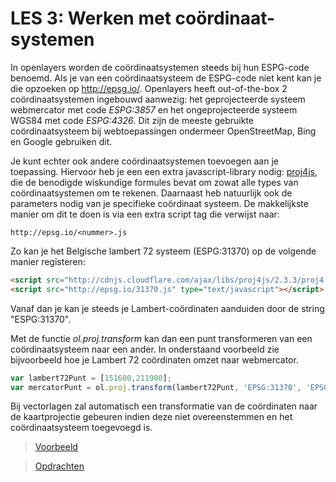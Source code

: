 LES 3: Werken met coördinaat-systemen 
====

In openlayers worden de coördinaatsystemen steeds bij hun ESPG-code benoemd. 
Als je van een coördinaatsysteem de ESPG-code niet kent kan je die opzoeken op  http://epsg.io/.
Openlayers heeft out-of-the-box 2 coördinaatsystemen ingebouwd aanwezig: het geprojecteerde systeem webmercator met code *ESPG:3857* en het ongeprojecteerde systeem WGS84 met code *ESPG:4326*. Dit zijn de meeste gebruikte coördinaatsysteem bij webtoepassingen ondermeer OpenStreetMap, Bing en Google gebruiken dit.

Je kunt echter ook andere coördinaatsystemen toevoegen aan je toepassing. Hiervoor heb je een een extra javascript-library nodig: [proj4js](http://proj4js.org/), die de benodigde wiskundige formules bevat om zowat alle types van coördinaatsystemen om te rekenen.
Daarnaast heb natuurlijk ook de parameters nodig van je specifieke coördinaat systeem. 
De makkelijkste manier om dit te doen is via een extra script tag die verwijst naar:

	http://epsg.io/<nummer>.js
 
Zo kan je het Belgische lambert 72 systeem (ESPG:31370) op de volgende manier registeren:

```html
<script src="http://cdnjs.cloudflare.com/ajax/libs/proj4js/2.3.3/proj4.js" type="text/javascript"></script>
<script src="http://epsg.io/31370.js" type="text/javascript"></script>
```
Vanaf dan je kan je steeds je Lambert-coördinaten aanduiden door de string "ESPG:31370".

Met de functie *ol.proj.transform* kan dan een punt transformeren van een coördinaatsysteem naar een  ander. In onderstaand voorbeeld zie bijvoorbeeld hoe je Lambert 72 coördinaten omzet naar webmercator.
```javascript
var lambert72Punt = [151600,211900];
var mercatorPunt = ol.proj.transform(lambert72Punt, 'EPSG:31370', 'EPSG:3857');
```
Bij vectorlagen zal automatisch een transformatie van de coördinaten naar de kaartprojectie  gebeuren indien  deze  niet overeenstemmen en het coördinaatsysteem toegevoegd is.

> [Voorbeeld](examples//OL3_LES3_coordnaatsystemen.js)

> [Opdrachten](Opdracht_LES3.md)